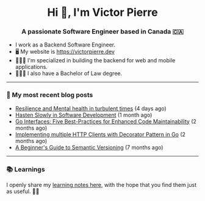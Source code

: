 <h1 align="center">Hi 👋, I'm Victor Pierre</h1>
<h3 align="center">A passionate Software Engineer based in Canada 🇨🇦</h3>

- I work as a Backend Software Engineer.
- 🖥 My website is https://victorpierre.dev
- 👨🏻‍💻 I'm specialized in building the backend for web and mobile applications.
- 👨🏻‍⚖️ I also have a Bachelor of Law degree.

---

### 📝 My most recent blog posts

- [Resilience and Mental health in turbulent times](https://victorpierre.dev/blog/mental-health/) (4 days ago)
- [Hasten Slowly in Software Development](https://victorpierre.dev/blog/festina-lente/) (1 month ago)
- [Go Interfaces: Five Best-Practices for Enhanced Code Maintainability](https://victorpierre.dev/blog/five-go-interfaces-best-practices/) (2 months ago)
- [Implementing multiple HTTP Clients with Decorator Pattern in Go](https://victorpierre.dev/blog/decorator-pattern-in-go/) (2 months ago)
- [A Beginner&#39;s Guide to Semantic Versioning](https://victorpierre.dev/blog/beginners-guide-semantic-versioning/) (7 months ago)

---

### 📚 Learnings
I openly share my [learning notes here](https://victorpierre.dev/learning/), with the hope that you find them just as useful. 🙇🏻
